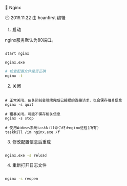 🐾 Nginx

🕘 2019.11.22 由 hoanfirst 编辑

1. 启动

nginx服务默认为80端口。

```bash

start nginx

nginx.exe

# 检查配置文件是否正确
nginx -t

```

2. 关闭

```

# 正常关闭，在关闭前会继续完成已接受的连接请求，也会保存相关信息
nginx -s quit

# 粗暴关闭，可能不保存相关信息
nginx -s stop

# 使用Widows系统taskkill命令终止nginx进程(所有)
taskkill /im nginx.exe /f

```


3. 修改配置信息后重载

```bash

nginx.exe -s reload

```


4. 重新打开日志文件

```bash

nginx -s reopen

```











